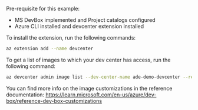 Pre-requisite for this example:
- MS DevBox implemented and Project catalogs configured
- Azure CLI installed and devcenter extension installed

To install the extension, run the following commands:

```bash
az extension add --name devcenter
```
To get a list of images to which your dev center has access, run the following command:

```bash
az devcenter admin image list --dev-center-name ade-demo-devcenter --resource-group ade-demo-rg --query "[].{Name:name,Description:description}" --output table
```

You can find more info on the image customizations in the reference documentation:
https://learn.microsoft.com/en-us/azure/dev-box/reference-dev-box-customizations

